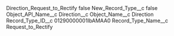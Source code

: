 <?xml version="1.0" encoding="UTF-8"?>
<CustomMetadata xmlns="http://soap.sforce.com/2006/04/metadata" xmlns:xsi="http://www.w3.org/2001/XMLSchema-instance" xmlns:xsd="http://www.w3.org/2001/XMLSchema">
    <label>Direction_Request_to_Rectify</label>
    <protected>false</protected>
    <values>
        <field>New_Record_Type__c</field>
        <value xsi:type="xsd:boolean">false</value>
    </values>
    <values>
        <field>Object_API_Name__c</field>
        <value xsi:type="xsd:string">Direction__c</value>
    </values>
    <values>
        <field>Object_Name__c</field>
        <value xsi:type="xsd:string">Direction</value>
    </values>
    <values>
        <field>Record_Type_ID__c</field>
        <value xsi:type="xsd:string">01290000001IbAMAA0</value>
    </values>
    <values>
        <field>Record_Type_Name__c</field>
        <value xsi:type="xsd:string">Request_to_Rectify</value>
    </values>
</CustomMetadata>
